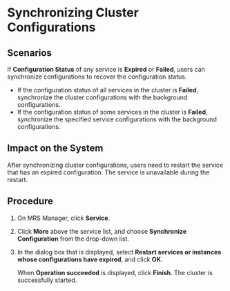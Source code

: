 # Synchronizing Cluster Configurations<a name="EN-US_TOPIC_0125375894"></a>

## Scenarios<a name="section3133602710414"></a>

If  **Configuration Status** of any service is **Expired** or **Failed**, users can synchronize configurations to recover the configuration status.

-   If the configuration status of all services in the cluster is  **Failed**, synchronize the cluster configurations with the background configurations.
-   If the configuration status of some services in the cluster is  **Failed**, synchronize the specified service configurations with the background configurations.

## Impact on the System<a name="section422941510445"></a>

After synchronizing cluster configurations, users need to restart the service  that has an expired configuration. The service is unavailable during the restart.

## Procedure<a name="section568019601054"></a>

1.  On MRS Manager, click  **Service**.
2.  Click  **More** above the service list, and choose **Synchronize Configuration**  from the drop-down list.
3.  In the dialog box that is displayed, select  **Restart services or instances whose configurations have expired**, and click **OK**.

    When **Operation succeeded**  is displayed, click **Finish**. The cluster is successfully started.


